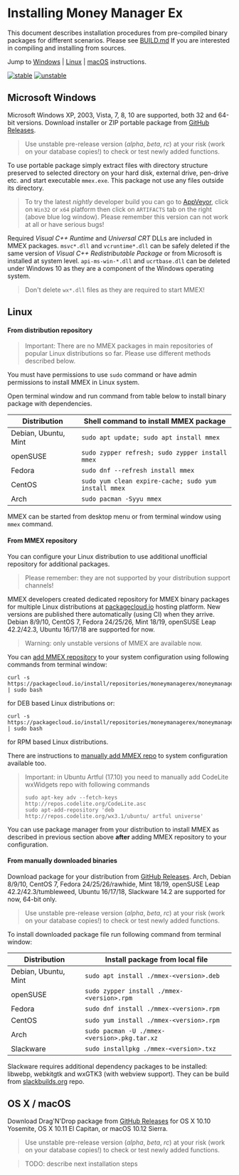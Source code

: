 Installing Money Manager Ex
===========================

This document describes installation procedures from pre-compiled binary
packages for different scenarios. Please see [BUILD.md] If you are
interested in compiling and installing from sources.

Jump to [Windows] | [Linux] | [macOS] instructions.

[![stable]][GitHubLatest] [![unstable]][GitHubDL]

Microsoft Windows
-----------------

Microsoft Windows XP, 2003, Vista, 7, 8, 10 are supported, both 32 and 64-bit
versions. Download installer or ZIP portable package from
[GitHub Releases][GitHubDL].

> Use unstable pre-release version (*alpha*, *beta*, *rc*) at your risk
> (work on your database copies!) to check or test newly added functions.

To use portable package simply extract files with directory structure
preserved to selected directory on your hard disk, external drive, pen-drive
etc. and start executable `mmex.exe`. This package not use any files outside
its directory.

> To try the latest *nightly* developer build you can go to [AppVeyor], click
> on `Win32` or `x64` platform then click on `ARTIFACTS` tab on the right
> (above blue log window). Please remember this version can not work at all
> or have serious bugs!

Required *Visual C++ Runtime* and *Universal CRT* DLLs are included in MMEX
packages. `msvc*.dll` and `vcruntime*.dll` can be safely deleted if the same
version of *Visual C++ Redistributable Package* or from Microsoft is installed
at system level. `api-ms-win-*.dll` and `ucrtbase.dll` can be deleted under
Windows 10 as they are a component of the Windows operating system.

> Don't delete `wx*.dll` files as they are required to start MMEX!

Linux
-----

#### From distribution repository

> Important: There are no MMEX packages in main repositories of popular Linux
> distributions so far. Please use different methods described below.

You must have permissions to use `sudo` command or have admin permissions to
install MMEX in Linux system.

Open terminal window and run command from table below to install binary
package with dependencies.

| Distribution         | Shell command to install MMEX package                |
|----------------------|------------------------------------------------------|
| Debian, Ubuntu, Mint | `sudo apt update; sudo apt install mmex`             |
| openSUSE             | `sudo zypper refresh; sudo zypper install mmex`      |
| Fedora               | `sudo dnf --refresh install mmex`                    |
| CentOS               | `sudo yum clean expire-cache; sudo yum install mmex` |
| Arch                 | `sudo pacman -Syyu mmex`                             |

MMEX can be started from desktop menu or from terminal window using `mmex`
command.

#### From MMEX repository

You can configure your Linux distribution to use additional unofficial
repository for additional packages.

> Please remember: they are not supported by your distribution support
> channels!

MMEX developers created dedicated repository for MMEX binary packages for
multiple Linux distributions at [packagecloud.io] hosting platform.
New versions are published there automatically (using CI) when they arrive.
Debian 8/9/10, CentOS 7, Fedora 24/25/26, Mint 18/19, openSUSE Leap 42.2/42.3,
Ubuntu 16/17/18 are supported for now.

> Warning: only unstable versions of MMEX are available now.

You can [add MMEX repository] to your system configuration using following
commands from terminal window:

    curl -s https://packagecloud.io/install/repositories/moneymanagerex/moneymanagerex/script.deb.sh | sudo bash

for DEB based Linux distributions or:

    curl -s https://packagecloud.io/install/repositories/moneymanagerex/moneymanagerex/script.rpm.sh | sudo bash

for RPM based Linux distributions.

There are instructions to [manually add MMEX repo] to system configuration
available too.

> Important: in Ubuntu Artful (17.10) you need to manually add CodeLite
> wxWidgets repo with following commands
>
>     sudo apt-key adv --fetch-keys http://repos.codelite.org/CodeLite.asc
>     sudo apt-add-repository 'deb http://repos.codelite.org/wx3.1/ubuntu/ artful universe'

You can use package manager from your distribution to install MMEX as
described in previous section above **after** adding MMEX repository to your
configuration.

#### From manually downloaded binaries

Download package for your distribution from [GitHub Releases][GitHubDL].
Arch, Debian 8/9/10, CentOS 7, Fedora 24/25/26/rawhide, Mint 18/19, openSUSE
Leap 42.2/42.3/tumbleweed, Ubuntu 16/17/18, Slackware 14.2 are supported for now,
64-bit only.

> Use unstable pre-release version (*alpha*, *beta*, *rc*) at your risk
> (work on your database copies!) to check or test newly added functions.

To install downloaded package file run following command from terminal window:

| Distribution         | Install package from local file              |
|----------------------|----------------------------------------------|
| Debian, Ubuntu, Mint | `sudo apt install ./mmex-<version>.deb`      |
| openSUSE             | `sudo zypper install ./mmex-<version>.rpm`   |
| Fedora               | `sudo dnf install ./mmex-<version>.rpm`      |
| CentOS               | `sudo yum install ./mmex-<version>.rpm`      |
| Arch                 | `sudo pacman -U ./mmex-<version>.pkg.tar.xz` |
| Slackware            | `sudo installpkg ./mmex-<version>.txz`       |

Slackware requires additional dependency packages to be installed: libwebp,
webkitgtk and wxGTK3 (with webview support). They can be build from
[slackbuilds.org] repo.

OS X / macOS
------------

Download Drag'N'Drop package from [GitHub Releases][GitHubDL] for OS X 10.10
Yosemite, OS X 10.11 El Capitan, or macOS 10.12 Sierra.

> Use unstable pre-release version (*alpha*, *beta*, *rc*) at your risk
> (work on your database copies!) to check or test newly added functions.

> TODO: describe next installation steps

[BUILD.md]: BUILD.md
[Windows]: #microsoft-windows
[Linux]: #linux
[macOS]: #os-x--macos
[stable]: https://img.shields.io/github/release/moneymanagerex/moneymanagerex.svg?label=stable
[unstable]: https://img.shields.io/github/release/moneymanagerex/moneymanagerex/all.svg?label=unstable
[GitHubDL]:
  https://github.com/moneymanagerex/moneymanagerex/releases
  "GitHub downloads"
[GitHubLatest]:
  https://github.com/moneymanagerex/moneymanagerex/releases/latest
  "GitHub latest stable downloads"
[AppVeyor]: https://ci.appveyor.com/project/moneymanagerex/moneymanagerex
[packagecloud.io]: https://packagecloud.io/moneymanagerex/moneymanagerex
[add MMEX repository]: https://packagecloud.io/moneymanagerex/moneymanagerex/install#bash
[manually add MMEX repo]: https://packagecloud.io/moneymanagerex/moneymanagerex/install#manual
[slackbuilds.org]: https://slackbuilds.org/
